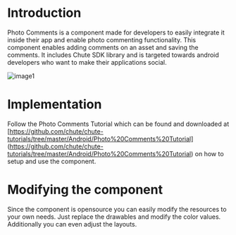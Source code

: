 
Introduction
====

Photo Comments is a component made for developers to easily integrate it inside their app and enable photo commenting functionality. This component enables adding comments on an asset and saving the comments. It includes Chute SDK library and is targeted towards android developers who want to make their applications social. 

![image1](https://github.com/chute/chute-android-components/raw/master/Photo%20Comments/screenshots/1.png)

Implementation
====

Follow the Photo Comments Tutorial which can be found and downloaded at [https://github.com/chute/chute-tutorials/tree/master/Android/Photo%20Comments%20Tutorial] (https://github.com/chute/chute-tutorials/tree/master/Android/Photo%20Comments%20Tutorial) on how to setup and use the component.

Modifying the component
====

Since the component is opensource you can easily modify the resources to your own needs. Just replace the drawables and modify the color values. Additionally you can even adjust the layouts.



